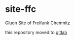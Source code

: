 # site-ffc
Gluon Site of Freifunk Chemnitz

this repository moved to [gitlab](https://gitlab.com/FreifunkChemnitz/site-ffc/)
